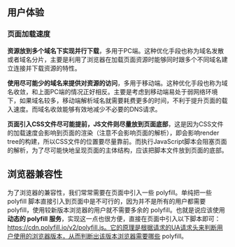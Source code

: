 ## 用户体验

### 页面加载速度

**资源放到多个域名下实现并行下载**，多用于PC端。这种优化手段也称为域名发散或者域名分片，主要是利用了浏览器在加载页面资源时能够同时跟多个不同域名建立连接并下载资源的特性。

**使用尽可能少的域名来提供对资源的访问**，多用于移动端。这种优化手段也称为域名收敛，和上面PC端的情况正好相反。主要是考虑到移动端易处于弱网络环境下，如果域名较多，移动端解析域名就需要耗费更多的时间，不利于提升页面的载入速度。而域名收敛能够有效地减少不必要的DNS请求。

**页面引入CSS文件尽可能提前，JS文件则尽量放到页面底部**，这是因为CSS文件的加载速度会影响到页面的渲染（注意不会影响页面的解析），即会影响render tree的构建，所以CSS文件的位置要尽量靠前。而执行JavaScript脚本会阻塞页面的解析，为了尽可能快地呈现页面的主体结构，应该把脚本文件放到页面的底部。


## 浏览器兼容性

为了浏览器的兼容性，我们常常需要在页面中引入一些 polyfill。单纯把一些 polyfill 脚本直接引入到页面中是不可行的，因为并不是所有的用户都需要 polyfill，使用较新版本浏览器的用户就不需要多余的 polyfill。也就是说应该使用**动态的 polyfill 服务**，实现这一点也很方便，直接在页面中引入以下脚本即可：https://cdn.polyfill.io/v2/polyfill.js。它的原理是根据请求的UA请求头来判断用户使用的浏览器版本，从而判断出该版本浏览器需要哪些 polyfill。